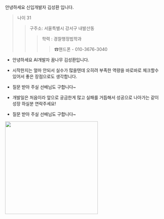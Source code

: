 안녕하세요 신입개발자 김성환 입니다.

> 나이 31
>  >구주소: 서울특별시 강서구 내발산동 
>  >
>  >  > 학력 : 경찰행정법학과
>  >  >  > ☎핸드폰 - 010-3676-3040

* 안녕하세요 AI개발자 꿈나무 김성환입니다.

* 시작한지는 얼마 안되서 실수가 많을텐데 오히려 부족한 역량을 바로바로 체크할수있어서 좋은 장점으로도 생각합니다.

* 질문 받아 주실 선배님도 구합니다~

* 개발일은 처음이라 앞으로 궁금한게 많고 실패를 거듭해서 성공으로 나아가는 같이 성장 하실분 연락주세요! 

* 질문 받아 주실 선배님도 구합니다~
<img src="https://i.pinimg.com/200x150/81/bc/a0/81bca025d15df5d8f8b5c5c9e0f73ab4.jpg" width=300px > 
